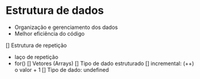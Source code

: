 # Estrutura de dados

- Organização e gerenciamento dos dados
- Melhor eficiência do código



[] Estrutura de repetição
- laço de repetição
- for()
[] Vetores (Arrays)
[] Tipo de dado estruturado
[] incremental: (++) o valor + 1
[] Tipo de dado: undefined

